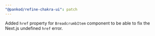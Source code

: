 ```yaml
---
"@pankod/refine-chakra-ui": patch
---
```


Added `href` property for `BreadcrumbItem` component to be able to fix the Next.js undefined `href` error.

